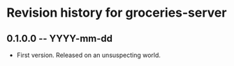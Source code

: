 # Revision history for groceries-server

## 0.1.0.0 -- YYYY-mm-dd

* First version. Released on an unsuspecting world.
